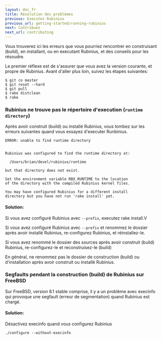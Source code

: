 ```yaml
---
layout: doc_fr
title: Résolution des problèmes
previous: Executez Rubinius
previous_url: getting-started/running-rubinius
next: Contribuez
next_url: contributing
---
```


Vous trouverez ici les erreurs que vous pourriez rencontrer en construisant 
(build), en installant, ou en executant Rubinius, et des conseils pour les 
résoudre. 


Le premier réflexe est de s'assurer que vous avez la version courante, 
et propre de Rubinius. Avant d'aller plus loin, suivez les étapes suivantes:

    $ git co master
    $ git reset --hard
    $ git pull
    $ rake distclean
    $ rake


### Rubinius ne trouve pas le répertoire d'execution (`runtime directory`)

  Après avoir construit (build) ou installé Rubinius, vous tombez sur les 
  erreurs suivantes quand vous essayez d'executer Runbinius.
  
    ERROR: unable to find runtime directory 


    Rubinius was configured to find the runtime directory at:

      /Users/brian/devel/rubinius/runtime

    but that directory does not exist.

    Set the environment variable RBX_RUNTIME to the location
    of the directory with the compiled Rubinius kernel files.

    You may have configured Rubinius for a different install
    directory but you have not run 'rake install' yet.

#### Solution:

  Si vous avez configuré Rubinius avec `--prefix`, executez rake install.V

  Si vous avez configuré Rubinius avec `--prefix` et renommez le dossier
  après avoir installé Rubinius, re-configurez Rubinius, et réinstallez-le.

  Si vous avez renommé le dossier des sources après avoir construit (build)
  Rubinius, re-configurez-le et reconstruisez-le (build)

  En général, ne renommez pas le dossier de construction (build) ou 
  d'installation après avoir construit ou installé Rubinius.


### Segfaults pendant la construction (build) de Rubinius sur FreeBSD

  Sur FreeBSD, version 8.1 stable comprise, il y a un problème avec execinfo
  qui provoque une segfault (erreur de segmentation) quand Rubinius est 
  chargé.

#### Solution:

  Désactivez execinfo quand vous configurez Rubinius

    ./configure --without-execinfo
